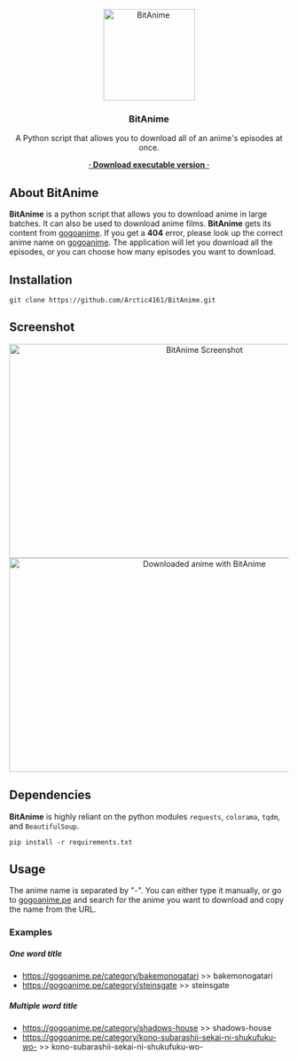 <div align="center">
  <img
    style="width: 165px; height: 165px"
    src="https://i.postimg.cc/VkSMVQrg/ba-logo.png"
    title="BitAnime"
    alt="BitAnime"
  />
  <h3>BitAnime</h3>
  <p>
    A Python script that allows you to download all of an anime's episodes at once.
  </p>
  <a href="https://github.com/Arctic4161/BitAnime/releases"> <strong>· Download executable version ·</strong></a>
</div>

## About BitAnime

**BitAnime** is a python script that allows you to download anime in large batches. It can also be used to download anime films. **BitAnime** gets its content from [gogoanime](https://gogoanime.pe/). If you get a **404** error, please look up the correct anime name on [gogoanime](https://gogoanime.pe/). The application will let you download all the episodes, or you can choose how many episodes you want to download.

## Installation

```console
git clone https://github.com/Arctic4161/BitAnime.git
```

## Screenshot

<div align="center">
  <img style="height:386px; width:688px;" src="https://i.postimg.cc/cLgf8994/ba-screenshot.png"
  title="BitAnime in action" alt="BitAnime Screenshot">
  <img style="height:386px; width:688px;" src="https://i.postimg.cc/G2qGDpfV/downloade.png" title="Katekyo Hitman Reborn" alt="Downloaded anime with BitAnime">
</div>

## Dependencies

**BitAnime** is highly reliant on the python modules `requests`, `colorama`, `tqdm`, and `BeautifulSoup`.

```console
pip install -r requirements.txt
```

## Usage

The anime name is separated by "-". You can either type it manually, or go to [gogoanime.pe](https://gogoanime.pe/) and search for the anime you want to download and copy the name from the URL.

### Examples

##### One word title

- https://gogoanime.pe/category/bakemonogatari >> bakemonogatari
- https://gogoanime.pe/category/steinsgate >> steinsgate

##### Multiple word title

- https://gogoanime.pe/category/shadows-house >> shadows-house
- https://gogoanime.pe/category/kono-subarashii-sekai-ni-shukufuku-wo- >> kono-subarashii-sekai-ni-shukufuku-wo-
